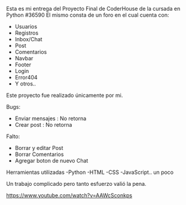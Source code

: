 Esta es mi entrega del Proyecto Final de CoderHouse de la cursada en Python #36590
El mismo consta de un foro en el cual cuenta con:
- Usuarios
- Registros
- Inbox/Chat
- Post
- Comentarios
- Navbar
- Footer
- Login
- Error404
- Y otros..

Este proyecto fue realizado únicamente por mi.

Bugs:
- Enviar mensajes : No retorna
- Crear post : No retorna

Falto:
- Borrar y editar Post
- Borrar Comentarios
- Agregar boton de nuevo Chat

Herramientas utilizadas
-Python
-HTML
-CSS
-JavaScript.. un poco

Un trabajo complicado pero tanto esfuerzo valió la pena.


https://www.youtube.com/watch?v=AAWcSconkps
